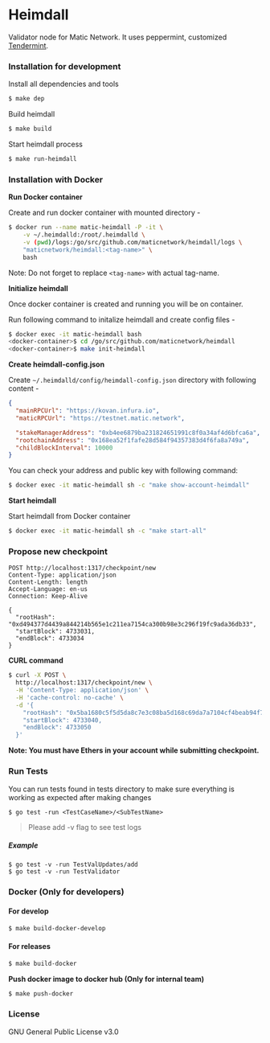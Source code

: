 # Heimdall

Validator node for Matic Network. It uses peppermint, customized [Tendermint](https://github.com/tendermint/tendermint).

### Installation for development

Install all dependencies and tools

```bash
$ make dep
```

Build heimdall

```bash
$ make build
```

Start heimdall process

```bash
$ make run-heimdall
```

### Installation with Docker

**Run Docker container**

Create and run docker container with mounted directory -

```bash
$ docker run --name matic-heimdall -P -it \
    -v ~/.heimdalld:/root/.heimdalld \
    -v (pwd)/logs:/go/src/github.com/maticnetwork/heimdall/logs \
    "maticnetwork/heimdall:<tag-name>" \
    bash
```

Note: Do not forget to replace `<tag-name>` with actual tag-name.

**Initialize heimdall**

Once docker container is created and running you will be on container.

Run following command to initalize heimdall and create config files -

```bash
$ docker exec -it matic-heimdall bash
<docker-container>$ cd /go/src/github.com/maticnetwork/heimdall
<docker-container>$ make init-heimdall
```

**Create heimdall-config.json**

Create `~/.heimdalld/config/heimdall-config.json` directory with following content -

```json
{
  "mainRPCUrl": "https://kovan.infura.io",
  "maticRPCUrl": "https://testnet.matic.network",

  "stakeManagerAddress": "0xb4ee6879ba231824651991c8f0a34af4d6bfca6a",
  "rootchainAddress": "0x168ea52f1fafe28d584f94357383d4f6fa8a749a",
  "childBlockInterval": 10000
}
```

You can check your address and public key with following command:

```bash
$ docker exec -it matic-heimdall sh -c "make show-account-heimdall"
```

**Start heimdall**

Start heimdall from Docker container

```bash
$ docker exec -it matic-heimdall sh -c "make start-all"
```

### Propose new checkpoint

```
POST http://localhost:1317/checkpoint/new
Content-Type: application/json
Content-Length: length
Accept-Language: en-us
Connection: Keep-Alive

{
  "rootHash": "0xd494377d4439a844214b565e1c211ea7154ca300b98e3c296f19fc9ada36db33",
  "startBlock": 4733031,
  "endBlock": 4733034
}
```

**CURL command**

```bash
$ curl -X POST \
  http://localhost:1317/checkpoint/new \
  -H 'Content-Type: application/json' \
  -H 'cache-control: no-cache' \
  -d '{
    "rootHash": "0x5ba1680c5f5d5da8c7e3c08ba5d168c69da7a7104cf4beab94f7c0c955551f35",
    "startBlock": 4733040,
    "endBlock": 4733050
  }'
```

**Note: You must have Ethers in your account while submitting checkpoint.**

### Run Tests 

You can run tests found in tests directory to make sure everything is working as expected after making changes

  
```$bash 
$ go test -run <TestCaseName>/<SubTestName> 
```

> Please add -v flag to see test logs 

##### Example
  
```$bash 
$ go test -v -run TestValUpdates/add
$ go test -v -run TestValidator
```


### Docker (Only for developers)

#### For develop

```bash
$ make build-docker-develop
```

#### For releases

```bash
$ make build-docker
```

**Push docker image to docker hub (Only for internal team)**

```bash
$ make push-docker
```

### License

GNU General Public License v3.0
